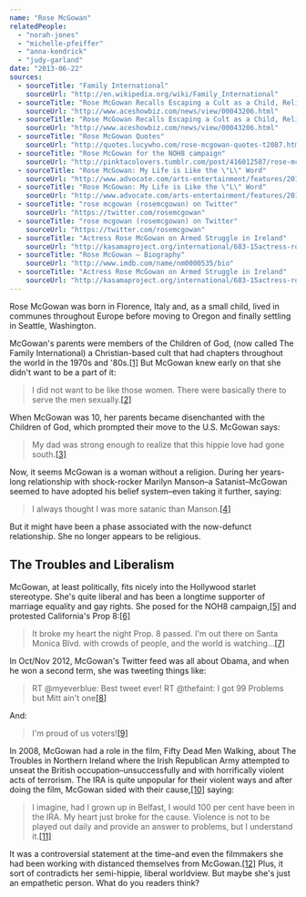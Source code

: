 ```yaml
---
name: "Rose McGowan"
relatedPeople:
  - "norah-jones"
  - "michelle-pfeiffer"
  - "anna-kendrick"
  - "judy-garland"
date: "2013-06-22"
sources:
  - sourceTitle: "Family International"
    sourceUrl: "http://en.wikipedia.org/wiki/Family_International"
  - sourceTitle: "Rose McGowan Recalls Escaping a Cult as a Child, Religious Group Reacts"
    sourceUrl: "http://www.aceshowbiz.com/news/view/00043206.html"
  - sourceTitle: "Rose McGowan Recalls Escaping a Cult as a Child, Religious Group Reacts"
    sourceUrl: "http://www.aceshowbiz.com/news/view/00043206.html"
  - sourceTitle: "Rose McGowan Quotes"
    sourceUrl: "http://quotes.lucywho.com/rose-mcgowan-quotes-t2087.html"
  - sourceTitle: "Rose McGowan for the NOH8 campaign"
    sourceUrl: "http://pinktacolovers.tumblr.com/post/416012587/rose-mcgowan-for-the-no-h8-campaign"
  - sourceTitle: "Rose McGowan: My Life is Like the \"L\" Word"
    sourceUrl: "http://www.advocate.com/arts-entertainment/features/2011/08/11/rose-mcgowan-my-life-l-word?page=0,1"
  - sourceTitle: "Rose McGowan: My Life is Like the \"L\" Word"
    sourceUrl: "http://www.advocate.com/arts-entertainment/features/2011/08/11/rose-mcgowan-my-life-l-word?page=0,1"
  - sourceTitle: "rose mcgowan (rosemcgowan) on Twitter"
    sourceUrl: "https://twitter.com/rosemcgowan"
  - sourceTitle: "rose mcgowan (rosemcgowan) on Twitter"
    sourceUrl: "https://twitter.com/rosemcgowan"
  - sourceTitle: "Actress Rose McGowan on Armed Struggle in Ireland"
    sourceUrl: "http://kasamaproject.org/international/683-15actress-rose-mcgowan-on-armed-struggle-in-ireland#!kmt-start=0"
  - sourceTitle: "Rose McGowan – Biography"
    sourceUrl: "http://www.imdb.com/name/nm0000535/bio"
  - sourceTitle: "Actress Rose McGowan on Armed Struggle in Ireland"
    sourceUrl: "http://kasamaproject.org/international/683-15actress-rose-mcgowan-on-armed-struggle-in-ireland#!kmt-start=0"
---
```


Rose McGowan was born in Florence, Italy and, as a small child, lived in communes throughout Europe before moving to Oregon and finally settling in Seattle, Washington.

McGowan's parents were members of the Children of God, (now called The Family International) a Christian-based cult that had chapters throughout the world in the 1970s and '80s.<a class="source-citation" href="http://en.wikipedia.org/wiki/Family_International" title="Family International">[1]</a> But McGowan knew early on that she didn't want to be a part of it:

>I did not want to be like those women. There were basically there to serve the men sexually.<a class="source-citation" href="http://www.aceshowbiz.com/news/view/00043206.html" title="Rose McGowan Recalls Escaping a Cult as a Child, Religious Group Reacts">[2]</a>

When McGowan was 10, her parents became disenchanted with the Children of God, which prompted their move to the U.S. McGowan says:

>My dad was strong enough to realize that this hippie love had gone south.<a class="source-citation" href="http://www.aceshowbiz.com/news/view/00043206.html" title="Rose McGowan Recalls Escaping a Cult as a Child, Religious Group Reacts">[3]</a>

Now, it seems McGowan is a woman without a religion. During her years-long relationship with shock-rocker Marilyn Manson–a Satanist–McGowan seemed to have adopted his belief system–even taking it further, saying:

>I always thought I was more satanic than Manson.<a class="source-citation" href="http://quotes.lucywho.com/rose-mcgowan-quotes-t2087.html" title="Rose McGowan Quotes">[4]</a>

But it might have been a phase associated with the now-defunct relationship. She no longer appears to be religious.


## The Troubles and Liberalism

McGowan, at least politically, fits nicely into the Hollywood starlet stereotype. She's quite liberal and has been a longtime supporter of marriage equality and gay rights. She posed for the NOH8 campaign,<a class="source-citation" href="http://pinktacolovers.tumblr.com/post/416012587/rose-mcgowan-for-the-no-h8-campaign" title="Rose McGowan for the NOH8 campaign">[5]</a> and protested California's Prop 8:<a class="source-citation" href="http://www.advocate.com/arts-entertainment/features/2011/08/11/rose-mcgowan-my-life-l-word?page=0,1" title="Rose McGowan: My Life is Like the &quot;L&quot; Word">[6]</a>

>It broke my heart the night Prop. 8 passed. I'm out there on Santa Monica Blvd. with crowds of people, and the world is watching…<a class="source-citation" href="http://www.advocate.com/arts-entertainment/features/2011/08/11/rose-mcgowan-my-life-l-word?page=0,1" title="Rose McGowan: My Life is Like the &quot;L&quot; Word">[7]</a>

In Oct/Nov 2012, McGowan's Twitter feed was all about Obama, and when he won a second term, she was tweeting things like:

>RT @myeverblue: Best tweet ever! RT @thefaint: I got 99 Problems but Mitt ain't one<a class="source-citation" href="https://twitter.com/rosemcgowan" title="rose mcgowan (rosemcgowan) on Twitter">[8]</a>

And:

>I'm proud of us voters!<a class="source-citation" href="https://twitter.com/rosemcgowan" title="rose mcgowan (rosemcgowan) on Twitter">[9]</a>

In 2008, McGowan had a role in the film, Fifty Dead Men Walking, about The Troubles in Northern Ireland where the Irish Republican Army attempted to unseat the British occupation–unsuccessfully and with horrifically violent acts of terrorism. The IRA is quite unpopular for their violent ways and after doing the film, McGowan sided with their cause,<a class="source-citation" href="http://kasamaproject.org/international/683-15actress-rose-mcgowan-on-armed-struggle-in-ireland#!kmt-start=0" title="Actress Rose McGowan on Armed Struggle in Ireland">[10]</a> saying:

>I imagine, had I grown up in Belfast, I would 100 per cent have been in the IRA. My heart just broke for the cause. Violence is not to be played out daily and provide an answer to problems, but I understand it.<a class="source-citation" href="http://www.imdb.com/name/nm0000535/bio" title="Rose McGowan – Biography">[11]</a>

It was a controversial statement at the time–and even the filmmakers she had been working with distanced themselves from McGowan.<a class="source-citation" href="http://kasamaproject.org/international/683-15actress-rose-mcgowan-on-armed-struggle-in-ireland#!kmt-start=0" title="Actress Rose McGowan on Armed Struggle in Ireland">[12]</a> Plus, it sort of contradicts her semi-hippie, liberal worldview. But maybe she's just an empathetic person. What do you readers think?